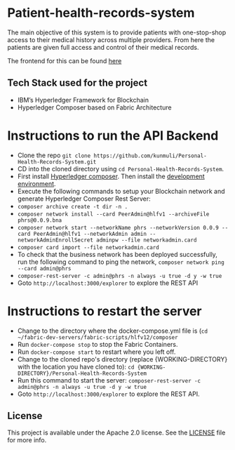 # Patient-health-records-system

The main objective of this system is to provide patients with one-stop-shop access to their medical history across multiple providers. From here the patients are given full access and control of their medical records.

The frontend for this can be found [here](https://github.com/kunmuli/phrs-web-app)

## Tech Stack used for the project
* IBM’s Hyperledger Framework for Blockchain
* Hyperledger Composer based on Fabric Architecture


# Instructions to run the API Backend
- Clone the repo `git clone https://github.com/kunmuli/Personal-Health-Records-System.git`
- CD into the cloned directory using `cd Personal-Health-Records-System`.
- First install [Hyperledger composer](https://hyperledger.github.io/composer/latest/installing/installing-prereqs.html). Then install the [development environment](https://hyperledger.github.io/composer/latest/installing/development-tools.html).
- Execute the following commands to setup your Blockchain network and generate Hyperledger Composer Rest Server:
- `composer archive create -t dir -n .`
- `composer network install --card PeerAdmin@hlfv1 --archiveFile phrs@0.0.9.bna`
- `composer network start --networkName phrs --networkVersion 0.0.9 --card PeerAdmin@hlfv1 --networkAdmin admin --networkAdminEnrollSecret adminpw --file networkadmin.card`
- `composer card import --file networkadmin.card` 
- To check that the business network has been deployed successfully, run the following command to ping the network, `composer network ping --card admin@phrs`
- `composer-rest-server -c admin@phrs -n always -u true -d y -w true`
- Goto `http://localhost:3000/explorer` to explore the REST API

# Instructions to restart the server
- Change to the directory where the docker-compose.yml file is (`cd ~/fabric-dev-servers/fabric-scripts/hlfv12/composer`
- Run `docker-compose stop` to stop the Fabric Containers.
- Run `docker-compose start` to restart where you left off.
- Change to the cloned repo's directory (replace {WORKING-DIRECTORY} with the location you have cloned to): `cd {WORKING-DIRECTORY}/Personal-Health-Records-System`
- Run this command to start the server: `composer-rest-server -c admin@phrs -n always -u true -d y -w true`
- Goto `http://localhost:3000/explorer` to explore the REST API.

## License

This project is available under the Apache 2.0 license. See the [LICENSE](LICENSE) file for more info.
